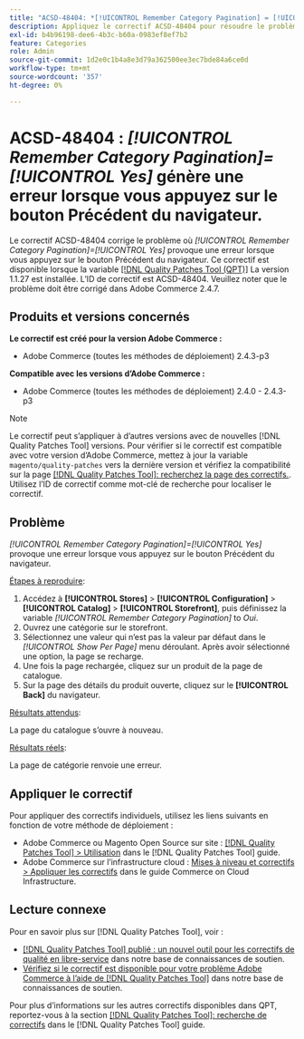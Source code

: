 ```yaml
---
title: "ACSD-48404: *[!UICONTROL Remember Category Pagination] = [!UICONTROL Yes]* entraîne une erreur lors de l’activation du bouton Précédent du navigateur."
description: Appliquez le correctif ACSD-48404 pour résoudre le problème Adobe Commerce où *[!UICONTROL Remember Category Pagination] = [!UICONTROL Yes]* provoque une erreur lorsque vous appuyez sur le bouton Précédent du navigateur.
exl-id: b4b96198-dee6-4b3c-b60a-0983ef8ef7b2
feature: Categories
role: Admin
source-git-commit: 1d2e0c1b4a8e3d79a362500ee3ec7bde84a6ce0d
workflow-type: tm+mt
source-wordcount: '357'
ht-degree: 0%

---
```


# ACSD-48404 : *[!UICONTROL Remember Category Pagination]=[!UICONTROL Yes]* génère une erreur lorsque vous appuyez sur le bouton Précédent du navigateur.

Le correctif ACSD-48404 corrige le problème où *[!UICONTROL Remember Category Pagination]=[!UICONTROL Yes]* provoque une erreur lorsque vous appuyez sur le bouton Précédent du navigateur. Ce correctif est disponible lorsque la variable [[!DNL Quality Patches Tool (QPT)]](/help/announcements/adobe-commerce-announcements/magento-quality-patches-released-new-tool-to-self-serve-quality-patches.md) La version 1.1.27 est installée. L’ID de correctif est ACSD-48404. Veuillez noter que le problème doit être corrigé dans Adobe Commerce 2.4.7.

## Produits et versions concernés

**Le correctif est créé pour la version Adobe Commerce :**

* Adobe Commerce (toutes les méthodes de déploiement) 2.4.3-p3

**Compatible avec les versions d’Adobe Commerce :**

* Adobe Commerce (toutes les méthodes de déploiement) 2.4.0 - 2.4.3-p3

>[!NOTE]
>
>Le correctif peut s’appliquer à d’autres versions avec de nouvelles [!DNL Quality Patches Tool] versions. Pour vérifier si le correctif est compatible avec votre version d’Adobe Commerce, mettez à jour la variable `magento/quality-patches` vers la dernière version et vérifiez la compatibilité sur la page [[!DNL Quality Patches Tool]: recherchez la page des correctifs.](https://experienceleague.adobe.com/tools/commerce-quality-patches/index.html). Utilisez l’ID de correctif comme mot-clé de recherche pour localiser le correctif.

## Problème

*[!UICONTROL Remember Category Pagination]=[!UICONTROL Yes]* provoque une erreur lorsque vous appuyez sur le bouton Précédent du navigateur.


<u>Étapes à reproduire</u>:

1. Accédez à **[!UICONTROL Stores]** > **[!UICONTROL Configuration]** > **[!UICONTROL Catalog]** > **[!UICONTROL Storefront]**, puis définissez la variable *[!UICONTROL Remember Category Pagination]* to *Oui*.
1. Ouvrez une catégorie sur le storefront.
1. Sélectionnez une valeur qui n’est pas la valeur par défaut dans le *[!UICONTROL Show Per Page]* menu déroulant. Après avoir sélectionné une option, la page se recharge.
1. Une fois la page rechargée, cliquez sur un produit de la page de catalogue.
1. Sur la page des détails du produit ouverte, cliquez sur le **[!UICONTROL Back]** du navigateur.

<u>Résultats attendus</u>:

La page du catalogue s’ouvre à nouveau.

<u>Résultats réels</u>:

La page de catégorie renvoie une erreur.

## Appliquer le correctif

Pour appliquer des correctifs individuels, utilisez les liens suivants en fonction de votre méthode de déploiement :

* Adobe Commerce ou Magento Open Source sur site : [[!DNL Quality Patches Tool] > Utilisation](https://experienceleague.adobe.com/docs/commerce-operations/tools/quality-patches-tool/usage.html) dans le [!DNL Quality Patches Tool] guide.
* Adobe Commerce sur l’infrastructure cloud : [Mises à niveau et correctifs > Appliquer les correctifs](https://experienceleague.adobe.com/docs/commerce-cloud-service/user-guide/develop/upgrade/apply-patches.html) dans le guide Commerce on Cloud Infrastructure.

## Lecture connexe

Pour en savoir plus sur [!DNL Quality Patches Tool], voir :

* [[!DNL Quality Patches Tool] publié : un nouvel outil pour les correctifs de qualité en libre-service](/help/announcements/adobe-commerce-announcements/magento-quality-patches-released-new-tool-to-self-serve-quality-patches.md) dans notre base de connaissances de soutien.
* [Vérifiez si le correctif est disponible pour votre problème Adobe Commerce à l’aide de [!DNL Quality Patches Tool]](/help/support-tools/patches-available-in-qpt-tool/check-patch-for-magento-issue-with-magento-quality-patches.md) dans notre base de connaissances de soutien.

Pour plus d’informations sur les autres correctifs disponibles dans QPT, reportez-vous à la section [[!DNL Quality Patches Tool]: recherche de correctifs](https://experienceleague.adobe.com/tools/commerce-quality-patches/index.html) dans le [!DNL Quality Patches Tool] guide.
